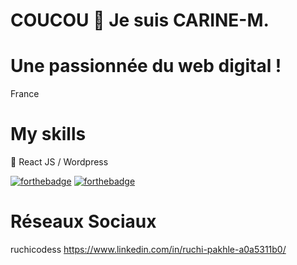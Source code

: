 # COUCOU 👋 Je suis CARINE-M.

# Une passionnée du web digital !
France

# My skills 
💬 React JS / Wordpress

[![forthebadge](http://forthebadge.com/images/badges/built-with-love.svg)](http://forthebadge.com)  [![forthebadge](http://forthebadge.com/images/badges/powered-by-electricity.svg)](http://forthebadge.com)

# Réseaux Sociaux
ruchicodess https://www.linkedin.com/in/ruchi-pakhle-a0a5311b0/
